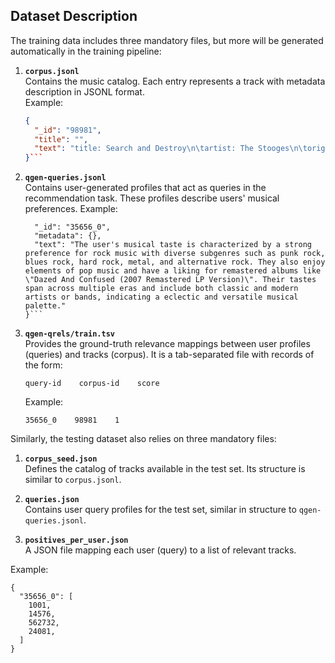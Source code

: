 ## Dataset Description

The training data includes three mandatory files, but more will be generated automatically in the training pipeline:

1. **`corpus.jsonl`**  
   Contains the music catalog. Each entry represents a track with metadata description in JSONL format.  
   Example:  
   ```json
   {
     "_id": "98981",
     "title": "",
     "text": "title: Search and Destroy\n\tartist: The Stooges\n\torigin country: United States of America\n\talbum release date: 2011.0\n\tmain genre: ('Rock music',)\n\tsecondary genre: ('Hard rock', 'Punk rock', 'Rock music', 'US alternative rock')"
   }```

2. **`qgen-queries.jsonl`**  
	Contains user-generated profiles that act as queries in the recommendation task. These profiles describe users' musical preferences.
	Example:

	```{
	  "_id": "35656_0",
	  "metadata": {},
	  "text": "The user's musical taste is characterized by a strong preference for rock music with diverse subgenres such as punk rock, blues rock, hard rock, metal, and alternative rock. They also enjoy elements of pop music and have a liking for remastered albums like \"Dazed And Confused (2007 Remastered LP Version)\". Their tastes span across multiple eras and include both classic and modern artists or bands, indicating a eclectic and versatile musical palette."
	}```

3. **`qgen-qrels/train.tsv`**  
	Provides the ground-truth relevance mappings between user profiles (queries) and tracks (corpus). It is a tab-separated file with records of the form:

	```query-id    corpus-id    score```


	Example:

	```35656_0    98981    1```

Similarly, the testing dataset also relies on three mandatory files:

1. **`corpus_seed.json`**  
Defines the catalog of tracks available in the test set. Its structure is similar to `corpus.jsonl`.

2. **`queries.json`**  
Contains user query profiles for the test set, similar in structure to `qgen-queries.jsonl`.

3. **`positives_per_user.json`**  
A JSON file mapping each user (query) to a list of relevant tracks.

Example:

```
{
  "35656_0": [
    1001,
    14576,
    562732,
    24081,
  ]
}
```
